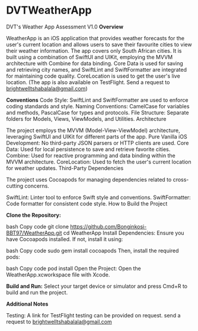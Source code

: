 # DVTWeatherApp
 DVT's Weather App Assessment  V1.0
**Overview**

WeatherApp is an iOS application that provides weather forecasts for the user's current location and allows users to save their favourite cities to view their weather information. The app covers only South African cities. It is built using a combination of SwiftUI and UIKit, employing the MVVM architecture with Combine for data binding. Core Data is used for saving and retrieving city names, and SwiftLint and SwiftFormatter are integrated for maintaining code quality. CoreLocation is used to get the user's live location. (The app is also available on TestFlight. Send a request to brightwelltshabalala@gmail.com)

**Conventions**
Code Style: SwiftLint and SwiftFormatter are used to enforce coding standards and style.
Naming Conventions: CamelCase for variables and methods, PascalCase for types and protocols.
File Structure: Separate folders for Models, Views, ViewModels, and Utilities.
Architecture

The project employs the MVVM (Model-View-ViewModel) architecture, leveraging SwiftUI and UIKit for different parts of the app.
Pure Vanilla iOS Development: No third-party JSON parsers or HTTP clients are used.
Core Data: Used for local persistence to save and retrieve favorite cities.
Combine: Used for reactive programming and data binding within the MVVM architecture.
CoreLocation: Used to fetch the user's current location for weather updates.
Third-Party Dependencies

The project uses Cocoapods for managing dependencies related to cross-cutting concerns.

SwiftLint: Linter tool to enforce Swift style and conventions.
SwiftFormatter: Code formatter for consistent code style.
How to Build the Project

**Clone the Repository:**

bash
Copy code
git clone https://github.com/Bonginkosi-BBT97/WeatherApp.git 
cd WeatherApp
Install Dependencies:
Ensure you have Cocoapods installed. If not, install it using:

bash
Copy code
sudo gem install cocoapods
Then, install the required pods:

bash
Copy code
pod install
Open the Project:
Open the WeatherApp.xcworkspace file with Xcode.

**Build and Run:**
Select your target device or simulator and press Cmd+R to build and run the project.

**Additional Notes**

Testing: A link for TestFlight testing can be provided on request. send a request to brightwelltshabalala@gmail.com


